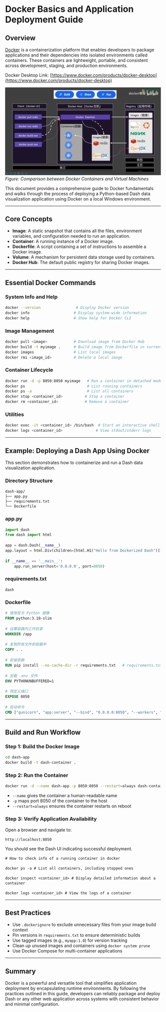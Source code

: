 # Docker Basics and Application Deployment Guide

## Overview

[Docker](https://www.docker.com/) is a containerization platform that enables developers to package applications and their dependencies into isolated environments called containers. These containers are lightweight, portable, and consistent across development, staging, and production environments.

Docker Desktop Link: [https://www.docker.com/products/docker-desktop](https://www.docker.com/products/docker-desktop)


![Docker Container Work Flow](../assets/images/docker/docker-workflow.png)
*Figure: Comparison between Docker Containers and Virtual Machines*

This document provides a comprehensive guide to Docker fundamentals and walks through the process of deploying a Python-based Dash data visualization application using Docker on a local Windows environment.

---

## Core Concepts

* **Image**: A static snapshot that contains all the files, environment variables, and configuration needed to run an application.
* **Container**: A running instance of a Docker image.
* **Dockerfile**: A script containing a set of instructions to assemble a Docker image.
* **Volume**: A mechanism for persistent data storage used by containers.
* **Docker Hub**: The default public registry for sharing Docker images.

---

## Essential Docker Commands

### System Info and Help

```bash
docker --version                # Display Docker version
docker info                    # Display system-wide information
docker help                    # Show help for Docker CLI
```

### Image Management

```bash
docker pull <image>            # Download image from Docker Hub
docker build -t myimage .      # Build image from Dockerfile in current directory
docker images                  # List local images
docker rmi <image_id>          # Delete a local image
```

### Container Lifecycle

```bash
docker run -d -p 8050:8050 myimage   # Run a container in detached mode with port mapping
docker ps                            # List running containers
docker ps -a                         # List all containers
docker stop <container_id>          # Stop a container
docker rm <container_id>            # Remove a container
```

### Utilities

```bash
docker exec -it <container_id> /bin/bash  # Start an interactive shell in the container
docker logs <container_id>               # View stdout/stderr logs
```

---

## Example: Deploying a Dash App Using Docker

This section demonstrates how to containerize and run a Dash data visualization application.

### Directory Structure

```
dash-app/
├── app.py
├── requirements.txt
└── Dockerfile
```

### app.py

```python
import dash
from dash import html

app = dash.Dash(__name__)
app.layout = html.Div(children=[html.H1("Hello from Dockerized Dash")])

if __name__ == '__main__':
    app.run_server(host='0.0.0.0', port=8050)
```

### requirements.txt

```
dash
```

### Dockerfile

```Dockerfile
# 使用官方 Python 镜像
FROM python:3.10-slim

# 设置容器内工作目录
WORKDIR /app

# 复制所有文件到容器中
COPY . .

# 安装依赖
RUN pip install --no-cache-dir -r requirements.txt   # requirements.txt contain Dash 依赖项和gunicorn(for docker container)

# 加载 .env 文件
ENV PYTHONUNBUFFERED=1

# 预定义端口
EXPOSE 8050

# 启动命令
CMD ["gunicorn", "app:server", "--bind", "0.0.0.0:8050", "--workers", "1"]
```

---

## Build and Run Workflow

### Step 1: Build the Docker Image

```bash
cd dash-app
docker build -t dash-container .
```

### Step 2: Run the Container

```bash
docker run -d --name dash-app -p 8050:8050 --restart=always dash-container
```

* `--name` gives the container a human-readable name
* `-p` maps port 8050 of the container to the host
* `--restart=always` ensures the container restarts on reboot

### Step 3: Verify Application Availability

Open a browser and navigate to:

```
http://localhost:8050
```

You should see the Dash UI indicating successful deployment.

```
# How to check info of a running container in docker

docker ps -a # List all containers, including stopped ones

docker inspect <container_id> # Display detailed information about a container

docker logs <container_id> # View the logs of a container

```


---

## Best Practices

* Use `.dockerignore` to exclude unnecessary files from your image build context
* Pin versions in `requirements.txt` to ensure deterministic builds
* Use tagged images (e.g., `myapp:1.0`) for version tracking
* Clean up unused images and containers using `docker system prune`
* Use Docker Compose for multi-container applications

---

## Summary

Docker is a powerful and versatile tool that simplifies application deployment by encapsulating runtime environments. By following the practices outlined in this guide, developers can reliably package and deploy Dash or any other web application across systems with consistent behavior and minimal configuration.
